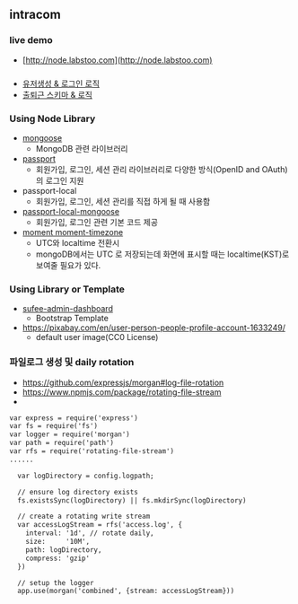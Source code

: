 ## intracom

### live demo
* [http://node.labstoo.com](http://node.labstoo.com)


### 
* [유저생성 & 로그인 로직](./doc/users.md)
* [출퇴근 스키마 & 로직](./doc/attendances.md)


### Using Node Library
* [mongoose](http://mongoosejs.com/)
  * MongoDB 관련 라이브러리
* [passport](http://www.passportjs.org/)
  * 회원가입, 로그인, 세션 관리 라이브러리로 다양한 방식(OpenID and OAuth)의 로그인 지원
* passport-local
  * 회원가입, 로그인, 세션 관리를 직접 하게 될 때 사용함
* [passport-local-mongoose](https://github.com/saintedlama/passport-local-mongoose)
  * 회원가입, 로그인 관련 기본 코드 제공
* [moment moment-timezone](https://momentjs.com/)
  * UTC와 localtime 전환시
  * mongoDB에서는 UTC 로 저장되는데 화면에 표시할 때는 localtime(KST)로 보여줄 필요가 있다. 

### Using Library or Template
* [sufee-admin-dashboard](https://github.com/puikinsh/sufee-admin-dashboard)
  * Bootstrap Template
* https://pixabay.com/en/user-person-people-profile-account-1633249/
  * default user image(CC0 License)

### 파일로그 생성 및 daily rotation
* https://github.com/expressjs/morgan#log-file-rotation
* https://www.npmjs.com/package/rotating-file-stream
* 
```xml
var express = require('express')
var fs = require('fs')
var logger = require('morgan')
var path = require('path')
var rfs = require('rotating-file-stream')
......

  var logDirectory = config.logpath;

  // ensure log directory exists
  fs.existsSync(logDirectory) || fs.mkdirSync(logDirectory)

  // create a rotating write stream
  var accessLogStream = rfs('access.log', {
    interval: '1d', // rotate daily,
    size:     '10M', 
    path: logDirectory,
    compress: 'gzip' 
  })

  // setup the logger
  app.use(morgan('combined', {stream: accessLogStream}))

```
